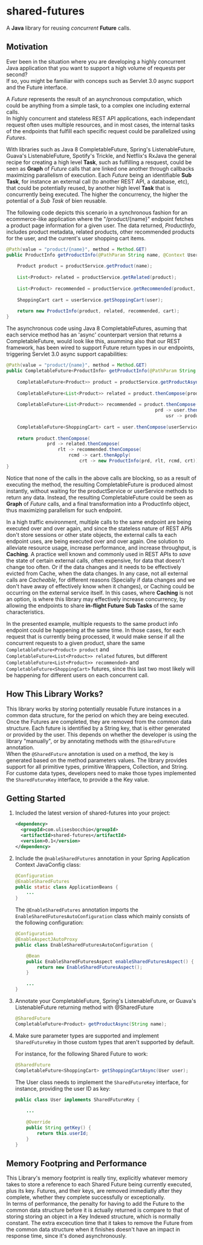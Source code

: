 # shared-futures
A **Java** library for reusing *concurrent* **Future** calls.

## Motivation
Ever been in the situation where you are developing a highly concurrent Java application that you want to support a high volume of requests per second?<br/>
If so, you might be familiar with conceps such as Servlet 3.0 async support and the Future interface.

A *Future* represents the result of an asynchronous computation, which could be anything from a simple task, to a complex one including external calls.<br/>
In highly concurrent and stateless REST API applications, each independant request often uses multiple resources, and in most cases, the internal tasks of the endpoints that fulfill each specific request could be parallelized using *Futures*.

With libraries such as Java 8 CompletableFuture, Spring's ListenableFuture, Guava's ListenableFuture, Spotify's Trickle, and Netflix's RxJava the general recipe for creating a high level **Task**, such as fulfilling a resquest, could be seen as **Graph** of *Future* calls that are linked one another through callbacks maximizing parallelism of execution. Each *Future* being an identifiable **Sub Task**, for instance an external call (to another REST API, a database, etc), that could be potentially reused, by another high level **Task** that is concurrently being executed. The higher the concurrency, the higher the potential of a *Sub Task* of bien reusable.

The following code depicts this scenario in a synchronous fashion for an ecommerce-like application where the "/product/{name}" endpoint fetches a product page information for a given user. The data returned, *ProductInfo*, includes product metadata, related products, other recommended products for the user, and the current's user shopping cart items.

~~~java
@Path(value = "product/{name}", method = Method.GET)
public ProductInfo getProductInfo(@PathParam String name, @Context User user) {
    
    Product product = productService.getProduct(name);
    
    List<Product> related = productService.getRelated(product);
    
    List<Product> recommended = productService.getRecommended(product, user);
    
    ShoppingCart cart = userService.getShoppingCart(user);
    
    return new ProductInfo(product, related, recommended, cart);
}
~~~ 

The asynchronous code using Java 8 CompletableFutures, asuming that each service method has an 'async' counterpart version that returns a CompletableFuture, would look like this, asumming also that our REST framework, has been wired to support Future return types in our endpoints, triggering Servlet 3.0 async support capabilities:

~~~java
@Path(value = "product/{name}", method = Method.GET)
public CompletableFuture<ProductInfo> getProductInfo(@PathParam String name, @Context User user) {
    
    CompletableFuture<Product>> product = productService.getProductAsync(name);
   
    CompletableFuture<List<Product>> related = product.thenCompose(productService::getRelatedAsync);
    
    CompletableFuture<List<Product>> recommended = product.thenCompose( 
                                                       prd -> user.thenCompose( 
                                                           usr -> productService.getRecommendedAsync(prd, usr)));
    
    CompletableFuture<ShoppingCart> cart = user.thenCompose(userService::getShoppingCartAsync);
    
    return product.thenCompose(
               prd -> related.thenCompose(
                   rlt -> recommended.thenCompose(
                       rcmd -> cart.thenApply(
                           crt -> new ProductInfo(prd, rlt, rcmd, crt)))));
}
~~~

Notice that none of the calls in the above calls are blocking, so as a result of executing the method, the resulting CompletableFuture<ProductInfo> is produced almost instantly, without waiting for the productService or userService methods to return any data. Instead, the resulting CompletableFuture<ProductInfo> could be seen as **Graph** of *Future* calls, and a final transformation into a ProductInfo object, thus maximizing parallelism for such endpoint.

In a high traffic environment, multiple calls to the same endpoint are being executed over and over again, and since the stateless nature of REST APIs don't store sessions or other state objects, the external calls ta each endpoint uses, are being executed over and over again. One solution to alleviate resource usage, increase performance, and increase throughput, is **Caching**. A practice well known and commonly used in REST APIs to *save* the state of certain external calls, often expensive, for data that doesn't change too often. Or if the data changes and it needs to be effectively evicted from Cache, when the data changes. In any case, not all external calls are *Cacheable*, for different reasons (Specially if data changes and we don't have away of effectively know when it changes), or Caching could be occurring on the external service itself. In this cases, where **Caching** is not an option, is where this library may effectively increase concurrency, by allowing the endpoints to share **in-flight Future Sub Tasks** of the same characteristics.

In the presented example, multiple requests to the same product info endpoint could be happening at the same time. In those cases, for each request that is currently being processed, it would make sense if all the concurrent requests to a given product, share the same `CompletableFuture<Product> product` and `CompletableFuture<List<Product>> related` futures, but different `CompletableFuture<List<Product>> recommended>` and `CompletableFuture<ShoppingCart>` futures, since this last two most likely will be happening for different users on each concurrent call.

## How This Library Works?

This library works by storing potentially reusable Future instances in a common data structure, for the period on which they are being executed. Once the Futures are completed, they are removed from the common data structure. Each future is identified by a String key, that is either generated or provided by the user. This depends on whether the developer is using the library "manually", or by annotating methods with the `@SharedFuture` annotation.<br/>
When the `@SharedFuture` annotation is used on a method, the key is generated based on the method parameters values. The library provides support for all primitive types, primitive Wrappers, Collection, and String. For custome data types, developers need to make those types implemented the `SharedFutureKey` interface, to provide a the Key value.

## Getting Started

1. Included the latest version of shared-futures into your project:

	~~~xml
	<dependency>
	  <groupId>com.ulisesbocchio</groupId>
	  <artifactId>shared-futures</artifactId>
	  <version>0.1</version>
	</dependency>
	~~~

2. Include the `@nableSharedFutures` annotation in your Spring Application Context JavaConfig class:

	~~~java
	@Configuration
	@EnableSharedFutures
	public static class ApplicationBeans {
	    ...
	}
	~~~

	The `@EnableSharedFutures` annotation imports the `EnableSharedFuturesAutoConfiguration` class which mainly consists of the following configuration:

	~~~java
	@Configuration
	@EnableAspectJAutoProxy
	public class EnableSharedFuturesAutoConfiguration {

		@Bean
		public EnableSharedFuturesAspect enableSharedFuturesAspect() {
			return new EnableSharedFuturesAspect();
		}

	    ...
	}
	~~~

3. Annotate your CompletableFuture, Spring's ListenableFuture, or Guava's ListenableFuture returning method with @SharedFuture

	~~~java
	@SharedFuture
	CompletableFuture<Product> getProductAsync(String name);
	~~~


4. Make sure parameter types are supported and implement `SharedFutureKey` in those custom types that aren't supported by default.

	For instance, for the following Shared Future to work:
	
	~~~java
	@SharedFuture
	CompletableFuture<ShoppingCart> getShoppingCartAsync(User user);
	~~~
	
	The User class needs to implement the `SharedFutureKey` interface, for instance, providing the user ID as key:
	
	~~~java
	public class User implements SharedFutureKey {
		
		...
		
		@Override
		public String getKey() {
			return this.userId;
		}
	}
	~~~

## Memory Footpring and Performance

This Library's memory footprint is really tiny, explicitly whatever memory takes to store a reference to each Shared Future being currently executed, plus its key. Futures, and their keys, are removed immediatly after they complete, whether they complete successfully or exceptionally.<br/>
In terms of performance, the penalty for having to add the Future to the common data structure before it is actually returned is compare to that of storing storing an object in a Key Indexed structure, which is normally constant. The extra excecution time that it takes to remove the Future from the common data structure when it finishes doesn't have an impact in response time, since it's doned asynchronously.